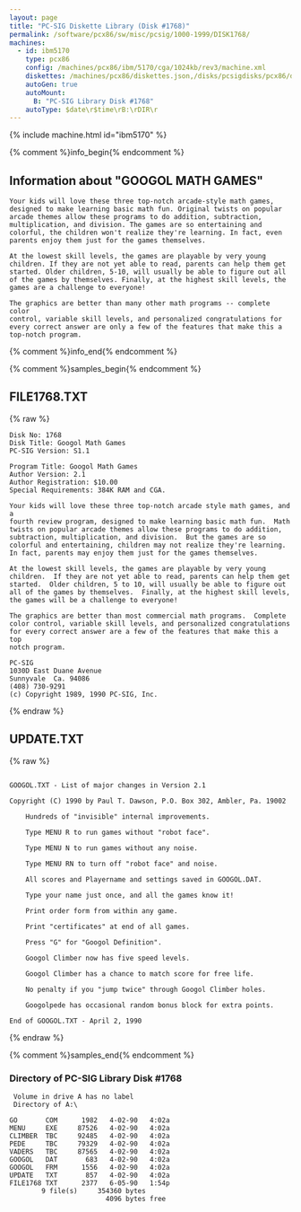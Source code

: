 ```yaml
---
layout: page
title: "PC-SIG Diskette Library (Disk #1768)"
permalink: /software/pcx86/sw/misc/pcsig/1000-1999/DISK1768/
machines:
  - id: ibm5170
    type: pcx86
    config: /machines/pcx86/ibm/5170/cga/1024kb/rev3/machine.xml
    diskettes: /machines/pcx86/diskettes.json,/disks/pcsigdisks/pcx86/diskettes.json
    autoGen: true
    autoMount:
      B: "PC-SIG Library Disk #1768"
    autoType: $date\r$time\rB:\rDIR\r
---
```


{% include machine.html id="ibm5170" %}

{% comment %}info_begin{% endcomment %}

## Information about "GOOGOL MATH GAMES"

    Your kids will love these three top-notch arcade-style math games,
    designed to make learning basic math fun. Original twists on popular
    arcade themes allow these programs to do addition, subtraction,
    multiplication, and division. The games are so entertaining and
    colorful, the children won't realize they're learning. In fact, even
    parents enjoy them just for the games themselves.
    
    At the lowest skill levels, the games are playable by very young
    children. If they are not yet able to read, parents can help them get
    started. Older children, 5-10, will usually be able to figure out all
    of the games by themselves. Finally, at the highest skill levels, the
    games are a challenge to everyone!
    
    The graphics are better than many other math programs -- complete color
    control, variable skill levels, and personalized congratulations for
    every correct answer are only a few of the features that make this a
    top-notch program.
{% comment %}info_end{% endcomment %}

{% comment %}samples_begin{% endcomment %}

## FILE1768.TXT

{% raw %}
```
Disk No: 1768                                                           
Disk Title: Googol Math Games                                           
PC-SIG Version: S1.1                                                    
                                                                        
Program Title: Googol Math Games                                        
Author Version: 2.1                                                     
Author Registration: $10.00                                             
Special Requirements: 384K RAM and CGA.                                 
                                                                        
Your kids will love these three top-notch arcade style math games, and a
fourth review program, designed to make learning basic math fun.  Math  
twists on popular arcade themes allow these programs to do addition,    
subtraction, multiplication, and division.  But the games are so        
colorful and entertaining, children may not realize they're learning.   
In fact, parents may enjoy them just for the games themselves.          
                                                                        
At the lowest skill levels, the games are playable by very young        
children.  If they are not yet able to read, parents can help them get  
started.  Older children, 5 to 10, will usually be able to figure out   
all of the games by themselves.  Finally, at the highest skill levels,  
the games will be a challenge to everyone!                              
                                                                        
The graphics are better than most commercial math programs.  Complete   
color control, variable skill levels, and personalized congratulations  
for every correct answer are a few of the features that make this a top 
notch program.                                                          
                                                                        
PC-SIG                                                                  
1030D East Duane Avenue                                                 
Sunnyvale  Ca. 94086                                                    
(408) 730-9291                                                          
(c) Copyright 1989, 1990 PC-SIG, Inc.                                         
```
{% endraw %}

## UPDATE.TXT

{% raw %}
```

GOOGOL.TXT - List of major changes in Version 2.1

Copyright (C) 1990 by Paul T. Dawson, P.O. Box 302, Ambler, Pa. 19002

	Hundreds of "invisible" internal improvements.

	Type MENU R to run games without "robot face".

	Type MENU N to run games without any noise.

	Type MENU RN to turn off "robot face" and noise.

	All scores and Playername and settings saved in GOOGOL.DAT.

	Type your name just once, and all the games know it!

	Print order form from within any game.

	Print "certificates" at end of all games.

	Press "G" for "Googol Definition".

	Googol Climber now has five speed levels.

	Googol Climber has a chance to match score for free life.

	No penalty if you "jump twice" through Googol Climber holes.

	Googolpede has occasional random bonus block for extra points.

End of GOOGOL.TXT - April 2, 1990 
```
{% endraw %}

{% comment %}samples_end{% endcomment %}

### Directory of PC-SIG Library Disk #1768

     Volume in drive A has no label
     Directory of A:\

    GO       COM      1982   4-02-90   4:02a
    MENU     EXE     87526   4-02-90   4:02a
    CLIMBER  TBC     92485   4-02-90   4:02a
    PEDE     TBC     79329   4-02-90   4:02a
    VADERS   TBC     87565   4-02-90   4:02a
    GOOGOL   DAT       683   4-02-90   4:02a
    GOOGOL   FRM      1556   4-02-90   4:02a
    UPDATE   TXT       857   4-02-90   4:02a
    FILE1768 TXT      2377   6-05-90   1:54p
            9 file(s)     354360 bytes
                            4096 bytes free
